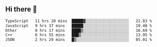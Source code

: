 ## Hi there 👋

<!--START_SECTION:waka-->

```txt
TypeScript   11 hrs 20 mins  █████▓░░░░░░░░░░░░░░░░░░░   22.83 %
JavaScript   9 hrs 37 mins   █████░░░░░░░░░░░░░░░░░░░░   19.40 %
Other        8 hrs 17 mins   ████▒░░░░░░░░░░░░░░░░░░░░   16.69 %
C++          6 hrs 55 mins   ███▒░░░░░░░░░░░░░░░░░░░░░   13.95 %
JSON         2 hrs 29 mins   █▒░░░░░░░░░░░░░░░░░░░░░░░   05.01 %
```

<!--END_SECTION:waka-->
